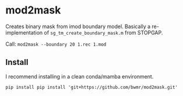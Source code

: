 # mod2mask
Creates binary mask from imod boundary model. 
Basically a re-implementation of ```sg_tm_create_boundary_mask.m``` from STOPGAP.

Call: ```mod2mask --boundary 20 1.rec 1.mod```

## Install

I recommend installing in a clean conda/mamba environment. 

```pip install pip install 'git+https://github.com/bwmr/mod2mask.git'```

